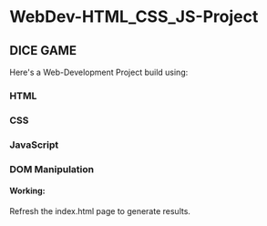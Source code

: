 # WebDev-HTML_CSS_JS-Project

## DICE GAME

Here's a Web-Development Project build using: 

### HTML 
### CSS 
### JavaScript 
### DOM Manipulation

#### Working:
Refresh the index.html page to generate results.
